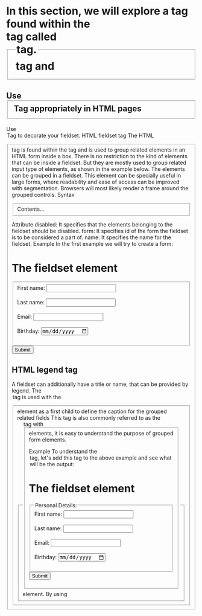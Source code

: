 # In this section, we will explore a tag found within the <form> tag called <fieldset> tag and <legend> tag.


## Use <fieldset> Tag appropriately in HTML pages
Use <legend> Tag to decorate your fieldset.
HTML fieldset tag
The HTML <fieldset> tag is found within the <form> tag and is used to group related elements in an HTML form inside a box.
There is no restriction to the kind of elements that can be inside a fieldset. But they are mostly used to group related input type of elements, as shown in the example below.
The elements can be grouped in a fieldset. This element can be specially useful in large forms, where readability and ease of access can be improved with segmentation. Browsers will most likely render a frame around the grouped controls.
Syntax
<fieldset> Contents... </fieldset>

Attribute
disabled: It specifies that the elements belonging to the fieldset should be disabled.
form: It specifies id of the form the fieldset is to be considered a part of.
name: It specifies the name for the fieldset.
Example
In the first example we will try to create a form:

<!DOCTYPE html>
<html>
<body>

<h1>The fieldset element</h1>

<form>
        <fieldset form="user_regn" name="user_details"> 
        <label for="fname">First name:</label>
        <input type="text" id="fname" name="fname"><br><br>
        <label for="lname">Last name:</label>
        <input type="text" id="lname" name="lname"><br><br>
        <label for="email">Email:</label>
        <input type="email" id="email" name="email"><br><br>
        <label for="birthday">Birthday:</label>
        <input type="date" id="birthday" name="birthday"><br><br>
    </fieldset>
    <input type="submit" value="Submit">
</form>
</body>
</html>

## HTML legend tag
A fieldset can additionally have a title or name, that can be provided by legend. The <legend> tag is used with the <fieldset> element as a first child to define the caption for the grouped related fields This tag is also commonly referred to as the <fieldset> element. By using <legend> tag with <fieldset> elements, it is easy to understand the purpose of grouped form elements.

Example
To understand the <legend> tag, let's add this tag to the above example and see what will be the output:

<!DOCTYPE html>
<html>
<body>

<h1>The fieldset element</h1>

<form>
        <fieldset form="user_regn" name="user_details"> <legend>Personal Details:</legend>
        <label for="fname">First name:</label>
        <input type="text" id="fname" name="fname"><br><br>
        <label for="lname">Last name:</label>
        <input type="text" id="lname" name="lname"><br><br>
        <label for="email">Email:</label>
        <input type="email" id="email" name="email"><br><br>
        <label for="birthday">Birthday:</label>
        <input type="date" id="birthday" name="birthday"><br><br>
    </fieldset>
    <input type="submit" value="Submit">
</form>
</body>
</html>

